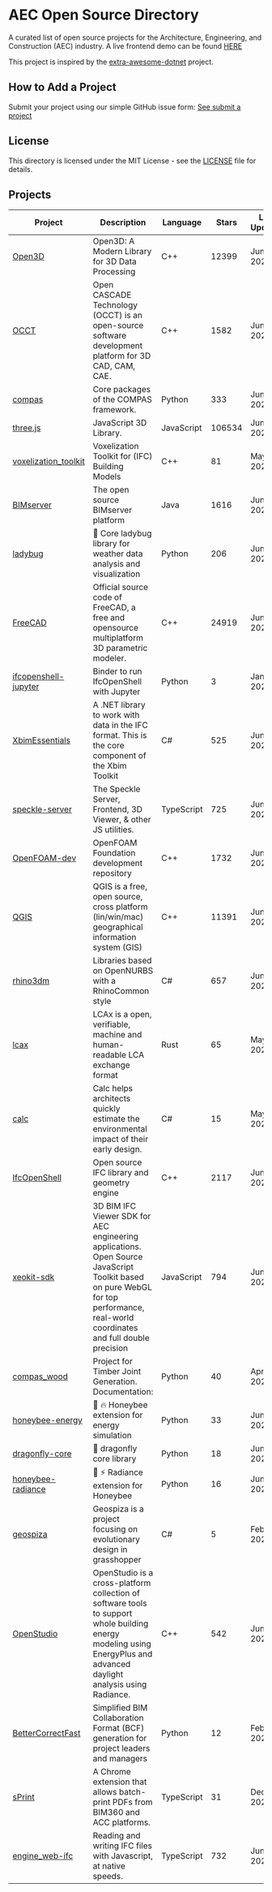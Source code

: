 # AEC Open Source Directory

A curated list of open source projects for the Architecture, Engineering, and Construction (AEC) industry. A live frontend demo can be found [HERE](https://osc-directory.web.app/)

This project is inspired by the [extra-awesome-dotnet](https://github.com/ara3d/extra-awesome-dotnet?tab=readme-ov-file) project.

## How to Add a Project

Submit your project using our simple GitHub issue form: [See submit a project](/docs/submit-a-project.md)

## License

This directory is licensed under the MIT License - see the [LICENSE](LICENSE) file for details.

## Projects

| Project | Description | Language | Stars | Last Updated | License |
|---------|-------------|----------|-------|--------------|--------|
| [Open3D](https://github.com/isl-org/Open3D) | Open3D: A Modern Library for 3D Data Processing | C++ | 12399 | Jun 5, 2025 | NOASSERTION |
| [OCCT](https://github.com/Open-Cascade-SAS/OCCT) | Open CASCADE Technology (OCCT) is an open-source software development platform for 3D CAD, CAM, CAE. | C++ | 1582 | Jun 5, 2025 | LGPL-2.1 |
| [compas](https://github.com/compas-dev/compas) | Core packages of the COMPAS framework. | Python | 333 | Jun 4, 2025 | MIT |
| [three.js](https://github.com/mrdoob/three.js) | JavaScript 3D Library. | JavaScript | 106534 | Jun 6, 2025 | MIT |
| [voxelization_toolkit](https://github.com/IfcOpenShell/voxelization_toolkit) | Voxelization Toolkit for (IFC) Building Models | C++ | 81 | May 20, 2025 | MIT |
| [BIMserver](https://github.com/opensourceBIM/BIMserver) | The open source BIMserver platform | Java | 1616 | Jun 4, 2025 | AGPL-3.0 |
| [ladybug](https://github.com/ladybug-tools/ladybug) | 🐞 Core ladybug library for weather data analysis and visualization | Python | 206 | Jun 4, 2025 | AGPL-3.0 |
| [FreeCAD](https://github.com/FreeCAD/FreeCAD) | Official source code of FreeCAD, a free and opensource multiplatform 3D parametric modeler. | C++ | 24919 | Jun 6, 2025 | NOASSERTION |
| [ifcopenshell-jupyter](https://github.com/IfcOpenShell/ifcopenshell-jupyter) | Binder to run IfcOpenShell with Jupyter | Python | 3 | Jan 18, 2024 | Unknown |
| [XbimEssentials](https://github.com/xBimTeam/XbimEssentials) | A .NET library to work with data in the IFC format. This is the core component of the Xbim Toolkit | C# | 525 | Jun 1, 2025 | NOASSERTION |
| [speckle-server](https://github.com/specklesystems/speckle-server) | The Speckle Server, Frontend, 3D Viewer, & other JS utilities. | TypeScript | 725 | Jun 5, 2025 | NOASSERTION |
| [OpenFOAM-dev](https://github.com/OpenFOAM/OpenFOAM-dev) | OpenFOAM Foundation development repository | C++ | 1732 | Jun 6, 2025 | NOASSERTION |
| [QGIS](https://github.com/qgis/QGIS) | QGIS is a free, open source, cross platform (lin/win/mac) geographical information system (GIS) | C++ | 11391 | Jun 6, 2025 | GPL-2.0 |
| [rhino3dm](https://github.com/mcneel/rhino3dm) | Libraries based on OpenNURBS with a RhinoCommon style | C# | 657 | Jun 2, 2025 | MIT |
| [lcax](https://github.com/ocni-dtu/lcax) | LCAx is a open, verifiable, machine and human-readable LCA exchange format | Rust | 65 | May 15, 2025 | Apache-2.0 |
| [calc](https://github.com/herzogdemeuron/calc) | Calc helps architects quickly estimate the environmental impact of their early design. | C# | 15 | May 28, 2025 | MIT |
| [IfcOpenShell](https://github.com/ifcopenshell/ifcopenshell) | Open source IFC library and geometry engine | C++ | 2117 | Jun 5, 2025 | LGPL-3.0 |
| [xeokit-sdk](https://github.com/xeokit/xeokit-sdk) | 3D BIM IFC Viewer SDK for AEC engineering applications. Open Source JavaScript Toolkit based on pure WebGL for top performance, real-world coordinates and full double precision | JavaScript | 794 | Jun 4, 2025 | AGPL-3.0 |
| [compas_wood](https://github.com/petrasvestartas/compas_wood) | Project for Timber Joint Generation. Documentation: | Python | 40 | Apr 26, 2025 | MIT |
| [honeybee-energy](https://github.com/ladybug-tools/honeybee-energy) | 🐝 :fire: Honeybee extension for energy simulation | Python | 33 | Jun 4, 2025 | AGPL-3.0 |
| [dragonfly-core](https://github.com/ladybug-tools/dragonfly-core) | :dragon: dragonfly core library | Python | 18 | Jun 5, 2025 | AGPL-3.0 |
| [honeybee-radiance](https://github.com/ladybug-tools/honeybee-radiance) | 🐝 ⚡️ Radiance extension for Honeybee | Python | 16 | Jun 4, 2025 | AGPL-3.0 |
| [geospiza](https://github.com/TheVessen/geospiza) | Geospiza is a project focusing on evolutionary design in grasshopper | C# | 5 | Feb 25, 2025 | MIT |
| [OpenStudio](https://github.com/NREL/OpenStudio) | OpenStudio is a cross-platform collection of software tools to support whole building energy modeling using EnergyPlus and advanced daylight analysis using Radiance. | C++ | 542 | Jun 5, 2025 | NOASSERTION |
| [BetterCorrectFast](https://github.com/boydhont/BetterCorrectFast) | Simplified BIM Collaboration Format (BCF) generation for project leaders and managers | Python | 12 | Feb 13, 2025 | MIT |
| [sPrint](https://github.com/PerkinsAndWill-IO/sPrint) | A Chrome extension that allows batch-print PDFs from BIM360 and ACC platforms. | TypeScript | 31 | Dec 19, 2024 | MIT |
| [engine_web-ifc](https://github.com/ThatOpen/engine_web-ifc) | Reading and writing IFC files with Javascript, at native speeds. | TypeScript | 732 | Jun 5, 2025 | MPL-2.0 |

